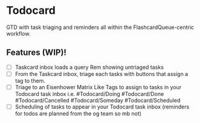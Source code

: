 # Todocard

GTD with task triaging and reminders all within the FlashcardQueue-centric workflow.

## Features (WIP)!

- [ ] Taskcard inbox loads a query Rem showing untriaged tasks
- [ ] From the Taskcard inbox, triage each tasks with buttons that assign a tag to them.
- [ ] Triage to an Eisenhower Matrix Like Tags to assign to tasks in your Todocard task inbox i.e. #Todocard/Doing #Todocard/Done #Todocard/Cancelled #Todocard/Someday #Todocard/Scheduled
- [ ] Scheduling of tasks to appear in your Todocard task inbox (reminders for todos are planned from the og team so mb not)